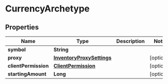 

# CurrencyArchetype


## Properties

| Name | Type | Description | Notes |
|------------ | ------------- | ------------- | -------------|
|**symbol** | **String** |  |  |
|**proxy** | [**InventoryProxySettings**](InventoryProxySettings.md) |  |  [optional] |
|**clientPermission** | [**ClientPermission**](ClientPermission.md) |  |  [optional] |
|**startingAmount** | **Long** |  |  [optional] |



